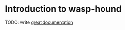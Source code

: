 # Introduction to wasp-hound

TODO: write [great documentation](http://jacobian.org/writing/great-documentation/what-to-write/)
